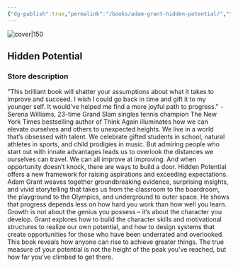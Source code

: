 ```yaml
---
{"dg-publish":true,"permalink":"/books/adam-grant-hidden-potential/","title":"\"Hidden Potential\"","tags":["non-fiction","business","psychology"]}
---
```




![cover|150](http://books.google.com/books/content?id=dUelEAAAQBAJ&printsec=frontcover&img=1&zoom=1&edge=curl&source=gbs_api)

## Hidden Potential

### Store description

"This brilliant book will shatter your assumptions about what it takes to improve and succeed. I wish I could go back in time and gift it to my younger self. It would've helped me find a more joyful path to progress." -Serena Williams, 23-time Grand Slam singles tennis champion The New York Times bestselling author of Think Again illuminates how we can elevate ourselves and others to unexpected heights. We live in a world that’s obsessed with talent. We celebrate gifted students in school, natural athletes in sports, and child prodigies in music. But admiring people who start out with innate advantages leads us to overlook the distances we ourselves can travel. We can all improve at improving. And when opportunity doesn’t knock, there are ways to build a door. Hidden Potential offers a new framework for raising aspirations and exceeding expectations. Adam Grant weaves together groundbreaking evidence, surprising insights, and vivid storytelling that takes us from the classroom to the boardroom, the playground to the Olympics, and underground to outer space. He shows that progress depends less on how hard you work than how well you learn. Growth is not about the genius you possess – it’s about the character you develop. Grant explores how to build the character skills and motivational structures to realize our own potential, and how to design systems that create opportunities for those who have been underrated and overlooked. This book reveals how anyone can rise to achieve greater things. The true measure of your potential is not the height of the peak you’ve reached, but how far you’ve climbed to get there.
